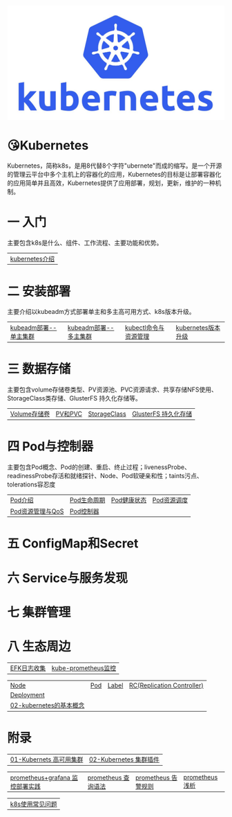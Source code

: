 ![img](assets/k8s-logo.jpeg)



# 😘Kubernetes

​		Kubernetes，简称k8s，是用8代替8个字符"ubernete"而成的缩写。是一个开源的管理云平台中多个主机上的容器化的应用，Kubernetes的目标是让部署容器化的应用简单并且高效，Kubernetes提供了应用部署，规划，更新，维护的一种机制。



# 一 入门

主要包含k8s是什么、组件、工作流程、主要功能和优势。

<table border="0">
<tr>
   <td><a href="概念介绍/kubernetes介绍.md">kubernetes介绍</a></td>
</tr>
</table>



# 二 安装部署

主要介绍以kubeadm方式部署单主和多主高可用方式、k8s版本升级。

<table border="0">
<tr>
   <td><a href="安装部署/kubeadm部署--单主集群.md">kubeadm部署--单主集群</a></td>
   <td><a href="安装部署/kubeadm部署--多主集群.md">kubeadm部署--多主集群</a></td>
   <td><a href="安装部署/kubectl命令与资源管理.md">kubectl命令与资源管理</a></td>
   <td><a href="安装部署/kubernetes版本升级.md">kubernetes版本升级</a></td>
</tr>
</table>


# 三 数据存储

主要包含volume存储卷类型、PV资源池、PVC资源请求、共享存储NFS使用、StorageClass类存储、GlusterFS 持久化存储等。

<table border="0">
<tr>
   <td><a href="数据存储/Volume存储卷.md">Volume存储卷</a></td>
   <td><a href="数据存储/PV和PVC.md">PV和PVC</a></td>
   <td><a href="数据存储/StorageClass.md">StorageClass</a></td>
   <td><a href="数据存储/GlusterFS持久化存储.md">GlusterFS 持久化存储</a></td>
    </tr>
</table>


# 四 Pod与控制器

主要包含Pod概念、Pod的创建、重启、终止过程；livenessProbe、readinessProbe存活和就绪探针、Node、Pod软硬亲和性；taints污点、tolerations容忍度

<table border="0">
<tr>
   <td><a href="Pod与控制器/Pod介绍.md">Pod介绍</a></td>
   <td><a href="Pod与控制器/Pod生命周期.md">Pod生命周期</a></td>
   <td><a href="Pod与控制器/Pod健康状态.md">Pod健康状态</a></td>
   <td><a href="Pod与控制器/Pod资源调度.md">Pod资源调度</a></td>
</tr>
<tr>
   <td><a href="Pod与控制器/Pod资源管理与QoS.md">Pod资源管理与QoS</a></td>
   <td><a href="Pod与控制器/Pod控制器.md">Pod控制器</a></td>
</tr>
</table>






# 五 ConfigMap和Secret



# 六 Service与服务发现



# 七 集群管理



# 八 生态周边

<table border="0">
<tr>
   <td><a href="生态周边/EFK日志收集.md">EFK日志收集</a></td>
   <td><a href="生态周边/kube-prometheus监控.md">kube-prometheus监控</a></td>
</tr>
</table>





<table border="0">
<tr>
   <td><a href="Kubernetes学习/Node.md">Node</a></td>
   <td><a href="Kubernetes学习/Pod.md">Pod</a></td>
   <td><a href="Kubernetes学习/Label.md">Label</a></td>
   <td><a href="Kubernetes学习/RC(Replication Co.mdntroller).md">RC(Replication Controller)</a></td>
</tr>
<tr>
   <td><a href="Kubernetes学习/Deployment.md">Deployment</a></td>
</tr>
<tr>
   <td><a href="Kubernetes学习/02-kubernetes的基本概念.md">02-kubernetes的基本概念</a></td>
</tr>
</table>


# 附录

<table border="0">
    <tr>
        <td><a href="附录/01-Kubernets高可用集群.md">01-Kubernets 高可用集群</a></td>
        <td><a href="附录/02-Kubernetes集群插件.md">02-Kubernetes 集群插件</a></td>
    </tr>
</table>
<table border="0">
    <tr>
    <td><a href="附录/promethues/prometheus+grafana监控部署实践.md">prometheus+grafana 监控部署实践</a></td>
    <td><a href="附录/promethues/prometheus查询语法.md">prometheus 查询语法</a></td>
    <td><a href="附录/promethues/prometheus告警规则.md">prometheus 告警规则</a></td>
    <td><a href="附录/promethues/prometheus浅析.md">prometheus 浅析</a></td>
    </tr>
</table>       
<table border="0">
    <tr>
        <td><a href="k8s使用常见问题.md">k8s使用常见问题</a></td>
    </tr>
</table>    












